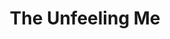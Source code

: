 --- 
title: "The Unfeeling Me"
publishdate: "2019-1-15T16:48:46+02:00"
src: "https://365manga.net/manga/the-unfeeling-me"
image: "https://data.365manga.net/images/thumbnails/32503-the-unfeeling-me.jpg"
description: " As a zombie with memory loss, school life is still a must! While fighting with his instinctive hunger for humans, he also falls in love with his destined lover. Only, it seems like not only does the lover know how he became a zombie, but he was also a schemer behind the scenes. In a SM danmei, the truth of the zombie gradually emerges."
---